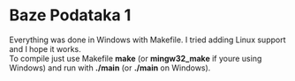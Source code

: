# Baze Podataka 1

Everything was done in Windows with Makefile. I tried adding Linux support and I hope it works.<br>
To compile just use Makefile **make** (or **mingw32_make** if youre using Windows) and run with **./main** (or **./main** on Windows).